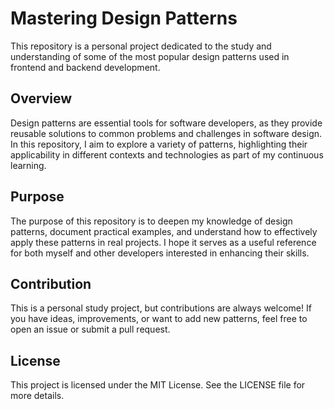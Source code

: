 # Mastering Design Patterns

This repository is a personal project dedicated to the study and understanding of some of the most popular design patterns used in frontend and backend development.

## Overview

Design patterns are essential tools for software developers, as they provide reusable solutions to common problems and challenges in software design. In this repository, I aim to explore a variety of patterns, highlighting their applicability in different contexts and technologies as part of my continuous learning.

## Purpose

The purpose of this repository is to deepen my knowledge of design patterns, document practical examples, and understand how to effectively apply these patterns in real projects. I hope it serves as a useful reference for both myself and other developers interested in enhancing their skills.

## Contribution

This is a personal study project, but contributions are always welcome! If you have ideas, improvements, or want to add new patterns, feel free to open an issue or submit a pull request.

## License

This project is licensed under the MIT License. See the LICENSE file for more details.
